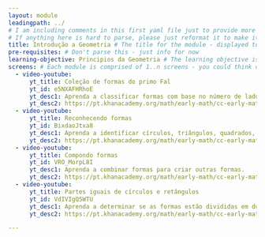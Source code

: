```yaml
---
layout: module
leadingpath: ../
# I am including comments in this first yaml file just to provide more context. Please don't parse the comments - just ignore them
# If anything here is hard to parse, please just reformat it to make it easy to parse!
title: Introdução a Geometria # The title for the module - displayed to end users
pre-requisites: # Don't parse this - just info for now
learning-objective: Principios da Geometria # The learning objective is just for curriculum developers so they know the purpose of each course and how to test that it was successful
screens: # Each module is comprised of 1..n screens - you could think of them like slides in keynote containing an image, a video, a poll, or a quiz.
  - video-youtube:
      yt_title: Coleção de formas do primo Fal
      yt_id: e5NXAFHRhoE
      yt_desc1: Aprenda a classificar formas com base no número de lados, no número de ângulos e no comprimento dos lados.
      yt_desc2: https://pt.khanacademy.org/math/early-math/cc-early-math-geometry-topic/cc-early-math-shapes/e/naming-shapes
  - video-youtube:
      yt_title: Reconhecendo formas
      yt_id: BixdaoJtxa8
      yt_desc1: Aprenda a identificar círculos, triângulos, quadrados, retângulos, losangos e trapézios.
      yt_desc2: https://pt.khanacademy.org/math/early-math/cc-early-math-geometry-topic/cc-early-math-properties-shapes/e/compare-shapes
  - video-youtube:
      yt_title: Compondo formas
      yt_id: VRO_MorpL8I
      yt_desc1: Aprenda a combinar formas para criar outras formas.
      yt_desc2: https://pt.khanacademy.org/math/early-math/cc-early-math-geometry-topic/cc-early-math-composing-shapes/e/compose-shapes
  - video-youtube:
      yt_title: Partes iguais de círculos e retângulos
      yt_id: VdIVIgQ5WTU
      yt_desc1: Aprenda a determinar se as formas estão divididas em duas ou quatro partes iguais.
      yt_desc2: https://pt.khanacademy.org/math/early-math/cc-early-math-geometry-topic/cc-early-math-fractions-of-shapes/e/equal-parts-of-circles-and-rectangles

---
```

